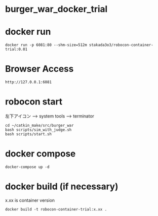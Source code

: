 # burger_war_docker_trial

# docker run

```
docker run -p 6081:80 --shm-size=512m stakada3o3/robocon-container-trial:0.01
```

# Browser Access

```
http://127.0.0.1:6081
```

# robocon start

左下アイコン --> system tools --> terminator

```
cd ~/catkin_make/src/burger_war
bash scripts/sim_with_judge.sh
bash scripts/start.sh
```

# docker compose

```
docker-compose up -d
```

# docker build (if necessary)

x.xx is container version

```
docker build -t robocon-container-trial:x.xx .
```
